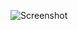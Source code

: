 ![Screenshot](https://raw.githubusercontent.com/Cryakl/Ultimate-RAT-Collection/refs/heads/main/PlugX/FastCC/Screenshot.png)
